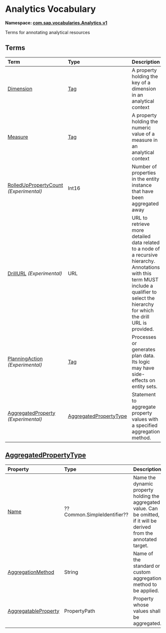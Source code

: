 # Analytics Vocabulary
**Namespace: [com.sap.vocabularies.Analytics.v1](Analytics.xml)**

Terms for annotating analytical resources


## Terms

Term|Type|Description
:---|:---|:----------
[Dimension](Analytics.xml#L33)|[Tag](https://github.com/oasis-tcs/odata-vocabularies/blob/master/vocabularies/Org.OData.Core.V1.md#Tag)|<a name="Dimension"></a>A property holding the key of a dimension in an analytical context
[Measure](Analytics.xml#L38)|[Tag](https://github.com/oasis-tcs/odata-vocabularies/blob/master/vocabularies/Org.OData.Core.V1.md#Tag)|<a name="Measure"></a>A property holding the numeric value of a measure in an analytical context
[RolledUpPropertyCount](Analytics.xml#L42) *(Experimental)*|Int16|<a name="RolledUpPropertyCount"></a>Number of properties in the entity instance that have been aggregated away
[DrillURL](Analytics.xml#L47) *(Experimental)*|URL|<a name="DrillURL"></a>URL to retrieve more detailed data related to a node of a recursive hierarchy. Annotations with this term MUST include a qualifier to select the hierarchy for which the drill URL is provided.
[PlanningAction](Analytics.xml#L58) *(Experimental)*|[Tag](https://github.com/oasis-tcs/odata-vocabularies/blob/master/vocabularies/Org.OData.Core.V1.md#Tag)|<a name="PlanningAction"></a>Processes or generates plan data. Its logic may have side-effects on entity sets.
[AggregatedProperty](Analytics.xml#L66) *(Experimental)*|[AggregatedPropertyType](#AggregatedPropertyType)|<a name="AggregatedProperty"></a>Statement to aggregate property values with a specified aggregation method.

## <a name="AggregatedPropertyType"></a>[AggregatedPropertyType](Analytics.xml#L70)


Property|Type|Description
:-------|:---|:----------
[Name](Analytics.xml#L71)|??Common.SimpleIdentifier??|Name the dynamic property holding the aggregated value. Can be omitted, if it will be derived from the annotated target.
[AggregationMethod](Analytics.xml#L75)|String|Name of the standard or custom aggregation method to be applied.
[AggregatableProperty](Analytics.xml#L78)|PropertyPath|Property whose values shall be aggregated.

